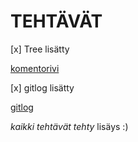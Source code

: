 # TEHTÄVÄT


[x] Tree lisätty

[komentorivi](https://github.com/sppirtti/ot-vko1/blob/master/laskarit/viikko1/komentorivi.txt)



[x] gitlog lisätty

[gitlog](https://github.com/sppirtti/ot-vko1/blob/master/laskarit/viikko1/gitlog.txt)

*kaikki tehtävät tehty*
lisäys :)
